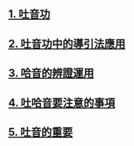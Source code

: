 ## [1. 吐音功](/吐音1.md)

## [2. 吐音功中的導引法應用](/吐音2.md)

## [3. 哈音的辨證運用](/吐音6.md)

## [4. 吐哈音要注意的事項](/吐音7.md)

## [5. 吐音的重要](/吐音補充.md)
